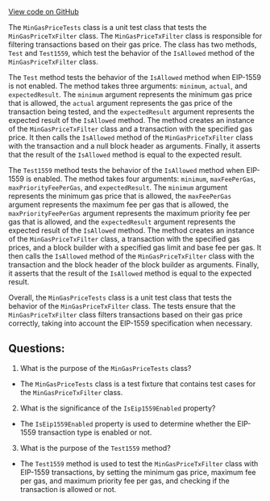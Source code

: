 [View code on GitHub](https://github.com/NethermindEth/nethermind/src/Nethermind/Nethermind.Mining.Test/MinGasPriceTests.cs)

The `MinGasPriceTests` class is a unit test class that tests the `MinGasPriceTxFilter` class. The `MinGasPriceTxFilter` class is responsible for filtering transactions based on their gas price. The class has two methods, `Test` and `Test1559`, which test the behavior of the `IsAllowed` method of the `MinGasPriceTxFilter` class.

The `Test` method tests the behavior of the `IsAllowed` method when EIP-1559 is not enabled. The method takes three arguments: `minimum`, `actual`, and `expectedResult`. The `minimum` argument represents the minimum gas price that is allowed, the `actual` argument represents the gas price of the transaction being tested, and the `expectedResult` argument represents the expected result of the `IsAllowed` method. The method creates an instance of the `MinGasPriceTxFilter` class and a transaction with the specified gas price. It then calls the `IsAllowed` method of the `MinGasPriceTxFilter` class with the transaction and a null block header as arguments. Finally, it asserts that the result of the `IsAllowed` method is equal to the expected result.

The `Test1559` method tests the behavior of the `IsAllowed` method when EIP-1559 is enabled. The method takes four arguments: `minimum`, `maxFeePerGas`, `maxPriorityFeePerGas`, and `expectedResult`. The `minimum` argument represents the minimum gas price that is allowed, the `maxFeePerGas` argument represents the maximum fee per gas that is allowed, the `maxPriorityFeePerGas` argument represents the maximum priority fee per gas that is allowed, and the `expectedResult` argument represents the expected result of the `IsAllowed` method. The method creates an instance of the `MinGasPriceTxFilter` class, a transaction with the specified gas prices, and a block builder with a specified gas limit and base fee per gas. It then calls the `IsAllowed` method of the `MinGasPriceTxFilter` class with the transaction and the block header of the block builder as arguments. Finally, it asserts that the result of the `IsAllowed` method is equal to the expected result.

Overall, the `MinGasPriceTests` class is a unit test class that tests the behavior of the `MinGasPriceTxFilter` class. The tests ensure that the `MinGasPriceTxFilter` class filters transactions based on their gas price correctly, taking into account the EIP-1559 specification when necessary.
## Questions: 
 1. What is the purpose of the `MinGasPriceTests` class?
- The `MinGasPriceTests` class is a test fixture that contains test cases for the `MinGasPriceTxFilter` class.

2. What is the significance of the `IsEip1559Enabled` property?
- The `IsEip1559Enabled` property is used to determine whether the EIP-1559 transaction type is enabled or not.

3. What is the purpose of the `Test1559` method?
- The `Test1559` method is used to test the `MinGasPriceTxFilter` class with EIP-1559 transactions, by setting the minimum gas price, maximum fee per gas, and maximum priority fee per gas, and checking if the transaction is allowed or not.